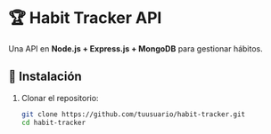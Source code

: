 # 🏆 Habit Tracker API

Una API en **Node.js + Express.js + MongoDB** para gestionar hábitos.

## 🚀 Instalación

1. Clonar el repositorio:
   ```bash
   git clone https://github.com/tuusuario/habit-tracker.git
   cd habit-tracker

